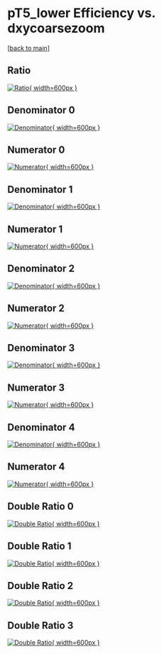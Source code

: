# pT5_lower Efficiency vs. dxycoarsezoom

[[back to main](./)]



## Ratio

[![Ratio](../mtv/var/pT5_lower_vtr_321_0_eff_dxycoarsezoom.png){ width=600px }](../mtv/var/pT5_lower_vtr_321_0_eff_dxycoarsezoom.pdf)

## Denominator 0

[![Denominator](../mtv/den/pT5_lower_vtr_321_0_eff_dxycoarsezoom_den0.png){ width=600px }](../mtv/den/pT5_lower_vtr_321_0_eff_dxycoarsezoom_den0.pdf)

## Numerator 0

[![Numerator](../mtv/num/pT5_lower_vtr_321_0_eff_dxycoarsezoom_num0.png){ width=600px }](../mtv/num/pT5_lower_vtr_321_0_eff_dxycoarsezoom_num0.pdf)

## Denominator 1

[![Denominator](../mtv/den/pT5_lower_vtr_321_0_eff_dxycoarsezoom_den1.png){ width=600px }](../mtv/den/pT5_lower_vtr_321_0_eff_dxycoarsezoom_den1.pdf)

## Numerator 1

[![Numerator](../mtv/num/pT5_lower_vtr_321_0_eff_dxycoarsezoom_num1.png){ width=600px }](../mtv/num/pT5_lower_vtr_321_0_eff_dxycoarsezoom_num1.pdf)

## Denominator 2

[![Denominator](../mtv/den/pT5_lower_vtr_321_0_eff_dxycoarsezoom_den2.png){ width=600px }](../mtv/den/pT5_lower_vtr_321_0_eff_dxycoarsezoom_den2.pdf)

## Numerator 2

[![Numerator](../mtv/num/pT5_lower_vtr_321_0_eff_dxycoarsezoom_num2.png){ width=600px }](../mtv/num/pT5_lower_vtr_321_0_eff_dxycoarsezoom_num2.pdf)

## Denominator 3

[![Denominator](../mtv/den/pT5_lower_vtr_321_0_eff_dxycoarsezoom_den3.png){ width=600px }](../mtv/den/pT5_lower_vtr_321_0_eff_dxycoarsezoom_den3.pdf)

## Numerator 3

[![Numerator](../mtv/num/pT5_lower_vtr_321_0_eff_dxycoarsezoom_num3.png){ width=600px }](../mtv/num/pT5_lower_vtr_321_0_eff_dxycoarsezoom_num3.pdf)

## Denominator 4

[![Denominator](../mtv/den/pT5_lower_vtr_321_0_eff_dxycoarsezoom_den4.png){ width=600px }](../mtv/den/pT5_lower_vtr_321_0_eff_dxycoarsezoom_den4.pdf)

## Numerator 4

[![Numerator](../mtv/num/pT5_lower_vtr_321_0_eff_dxycoarsezoom_num4.png){ width=600px }](../mtv/num/pT5_lower_vtr_321_0_eff_dxycoarsezoom_num4.pdf)

## Double Ratio 0

[![Double Ratio](../mtv/ratio/pT5_lower_vtr_321_0_eff_dxycoarsezoom_ratio0.png){ width=600px }](../mtv/ratio/pT5_lower_vtr_321_0_eff_dxycoarsezoom_ratio0.pdf)

## Double Ratio 1

[![Double Ratio](../mtv/ratio/pT5_lower_vtr_321_0_eff_dxycoarsezoom_ratio1.png){ width=600px }](../mtv/ratio/pT5_lower_vtr_321_0_eff_dxycoarsezoom_ratio1.pdf)

## Double Ratio 2

[![Double Ratio](../mtv/ratio/pT5_lower_vtr_321_0_eff_dxycoarsezoom_ratio2.png){ width=600px }](../mtv/ratio/pT5_lower_vtr_321_0_eff_dxycoarsezoom_ratio2.pdf)

## Double Ratio 3

[![Double Ratio](../mtv/ratio/pT5_lower_vtr_321_0_eff_dxycoarsezoom_ratio3.png){ width=600px }](../mtv/ratio/pT5_lower_vtr_321_0_eff_dxycoarsezoom_ratio3.pdf)

